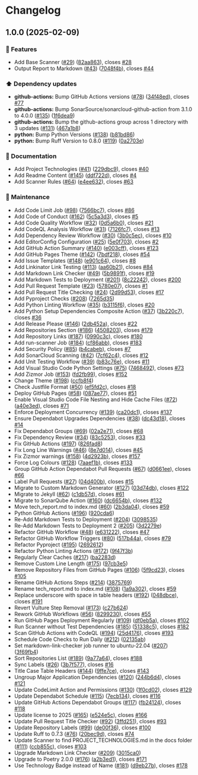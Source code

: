 # Changelog

## 1.0.0 (2025-02-09)


### 🚀 Features

* Add Base Scanner ([#29](https://github.com/JackPlowman/source_scan/issues/29)) ([82aa863](https://github.com/JackPlowman/source_scan/commit/82aa863e03c475ee0d326364b1733fc1d3b074d2)), closes [#28](https://github.com/JackPlowman/source_scan/issues/28)
* Output Report to Markdown ([#43](https://github.com/JackPlowman/source_scan/issues/43)) ([7048f4b](https://github.com/JackPlowman/source_scan/commit/7048f4b73dfe4491f22fd854f88f727c5ced491e)), closes [#44](https://github.com/JackPlowman/source_scan/issues/44)


### ⬆️ Dependency updates

* **github-actions:** Bump GitHub Actions versions ([#78](https://github.com/JackPlowman/source_scan/issues/78)) ([34f48ed](https://github.com/JackPlowman/source_scan/commit/34f48eda3cd9446bd1bb03a6ff9af0baa3c291c5)), closes [#77](https://github.com/JackPlowman/source_scan/issues/77)
* **github-actions:** Bump SonarSource/sonarcloud-github-action from 3.1.0 to 4.0.0 ([#135](https://github.com/JackPlowman/source_scan/issues/135)) ([1f6dea9](https://github.com/JackPlowman/source_scan/commit/1f6dea9fff02592a1694726e7b3f69d903796439))
* **github-actions:** Bump the github-actions group across 1 directory with 3 updates ([#131](https://github.com/JackPlowman/source_scan/issues/131)) ([467a1b8](https://github.com/JackPlowman/source_scan/commit/467a1b846b75fa8928c7f2f30f6321453468a4a2))
* **python:** Bump Python Versions ([#138](https://github.com/JackPlowman/source_scan/issues/138)) ([b81bd86](https://github.com/JackPlowman/source_scan/commit/b81bd86220b3d551c2f8e4a836a8a4890f6593ea))
* **python:** Bump Ruff Version to 0.8.0 ([#119](https://github.com/JackPlowman/source_scan/issues/119)) ([0a2703e](https://github.com/JackPlowman/source_scan/commit/0a2703e74fe03fbfde0d219febd5d90b66c0601d))


### 📝 Documentation

* Add Project Technologies ([#41](https://github.com/JackPlowman/source_scan/issues/41)) ([229dbc9](https://github.com/JackPlowman/source_scan/commit/229dbc944e4735726017586ac17c511fe2bd95d8)), closes [#40](https://github.com/JackPlowman/source_scan/issues/40)
* Add Readme Content ([#145](https://github.com/JackPlowman/source_scan/issues/145)) ([ddf722d](https://github.com/JackPlowman/source_scan/commit/ddf722d10930c86bb0b3d16febd8d0a764badd0a)), closes [#4](https://github.com/JackPlowman/source_scan/issues/4)
* Add Scanner Rules ([#64](https://github.com/JackPlowman/source_scan/issues/64)) ([e4ee632](https://github.com/JackPlowman/source_scan/commit/e4ee632a3ab6874c0e6bd5d40adb49e09696fa93)), closes [#63](https://github.com/JackPlowman/source_scan/issues/63)


### 🧰 Maintenance

* Add Code Limit Job ([#98](https://github.com/JackPlowman/source_scan/issues/98)) ([7566bc7](https://github.com/JackPlowman/source_scan/commit/7566bc74a9e9acc140df7a408ee615078a014dc9)), closes [#86](https://github.com/JackPlowman/source_scan/issues/86)
* Add Code of Conduct ([#162](https://github.com/JackPlowman/source_scan/issues/162)) ([5c5a3d3](https://github.com/JackPlowman/source_scan/commit/5c5a3d367ebee212f5b86d0c87674eb05d57cdd9)), closes [#5](https://github.com/JackPlowman/source_scan/issues/5)
* Add Code Quality Workflow ([#32](https://github.com/JackPlowman/source_scan/issues/32)) ([0d5a6b0](https://github.com/JackPlowman/source_scan/commit/0d5a6b08355f98b6cd96aa8174473fddcd613d3e)), closes [#21](https://github.com/JackPlowman/source_scan/issues/21)
* Add CodeQL Analysis Workflow ([#31](https://github.com/JackPlowman/source_scan/issues/31)) ([7126fc7](https://github.com/JackPlowman/source_scan/commit/7126fc701daa4eec3d16236cd0943be1f2e05cae)), closes [#13](https://github.com/JackPlowman/source_scan/issues/13)
* Add Dependency Review Workflow ([#30](https://github.com/JackPlowman/source_scan/issues/30)) ([3b0c5ec](https://github.com/JackPlowman/source_scan/commit/3b0c5ecb44fb5ba281591009d165e4fe91d2b3d3)), closes [#10](https://github.com/JackPlowman/source_scan/issues/10)
* Add EditorConfig Configuration ([#25](https://github.com/JackPlowman/source_scan/issues/25)) ([5e0f703](https://github.com/JackPlowman/source_scan/commit/5e0f703d75709b5f5e9e0372e3e5c9df29377a12)), closes [#2](https://github.com/JackPlowman/source_scan/issues/2)
* Add GitHub Action Summary ([#140](https://github.com/JackPlowman/source_scan/issues/140)) ([e003cff](https://github.com/JackPlowman/source_scan/commit/e003cff3ae692b265777d66611a17f860c7d75ff)), closes [#123](https://github.com/JackPlowman/source_scan/issues/123)
* Add GitHub Pages Theme ([#142](https://github.com/JackPlowman/source_scan/issues/142)) ([7bdf218](https://github.com/JackPlowman/source_scan/commit/7bdf218a15547324041e606eb5d1659640cf0ef5)), closes [#54](https://github.com/JackPlowman/source_scan/issues/54)
* Add Issue Templates ([#148](https://github.com/JackPlowman/source_scan/issues/148)) ([e901c64](https://github.com/JackPlowman/source_scan/commit/e901c6491c6288ff0e2c8c5820b733cd29c88370)), closes [#8](https://github.com/JackPlowman/source_scan/issues/8)
* Add Linkinator Link Testing ([#113](https://github.com/JackPlowman/source_scan/issues/113)) ([aa60b21](https://github.com/JackPlowman/source_scan/commit/aa60b21460c6165be6785d8749f3f585ed0a7f00)), closes [#84](https://github.com/JackPlowman/source_scan/issues/84)
* Add Markdown Link Checker ([#49](https://github.com/JackPlowman/source_scan/issues/49)) ([5b9891f](https://github.com/JackPlowman/source_scan/commit/5b9891f7bb5794568d71d79ce262601161aa0b4c)), closes [#19](https://github.com/JackPlowman/source_scan/issues/19)
* Add Markdown Tests to Deployment ([#201](https://github.com/JackPlowman/source_scan/issues/201)) ([8c22242](https://github.com/JackPlowman/source_scan/commit/8c222428c404aecf3a0a2b5e80c917fec48f9e65)), closes [#200](https://github.com/JackPlowman/source_scan/issues/200)
* Add Pull Request Template ([#23](https://github.com/JackPlowman/source_scan/issues/23)) ([5780e07](https://github.com/JackPlowman/source_scan/commit/5780e07028b0ebef414d9b75f9b1878c9a35290d)), closes [#1](https://github.com/JackPlowman/source_scan/issues/1)
* Add Pull Request Title Checking ([#24](https://github.com/JackPlowman/source_scan/issues/24)) ([2d99d53](https://github.com/JackPlowman/source_scan/commit/2d99d53b832faf1968052302387b31c18c87ebc8)), closes [#17](https://github.com/JackPlowman/source_scan/issues/17)
* Add Pyproject Checks ([#208](https://github.com/JackPlowman/source_scan/issues/208)) ([7265d35](https://github.com/JackPlowman/source_scan/commit/7265d35b304b4ac57c78330609cacf932195e63f))
* Add Python Linting Workflow ([#35](https://github.com/JackPlowman/source_scan/issues/35)) ([b3115f6](https://github.com/JackPlowman/source_scan/commit/b3115f6bb94f469a9277d5982cb620b6ab38797b)), closes [#20](https://github.com/JackPlowman/source_scan/issues/20)
* Add Python Setup Dependencies Composite Action ([#37](https://github.com/JackPlowman/source_scan/issues/37)) ([3b220c7](https://github.com/JackPlowman/source_scan/commit/3b220c7d9292929b012940cfc5d64aa32f143494)), closes [#36](https://github.com/JackPlowman/source_scan/issues/36)
* Add Release Please ([#146](https://github.com/JackPlowman/source_scan/issues/146)) ([2db452a](https://github.com/JackPlowman/source_scan/commit/2db452ac5db25443abd75b7dfc26116159bc857f)), closes [#22](https://github.com/JackPlowman/source_scan/issues/22)
* Add Repositories Section ([#186](https://github.com/JackPlowman/source_scan/issues/186)) ([4508203](https://github.com/JackPlowman/source_scan/commit/4508203e2c68efd08faa23a6285ca83e24090094)), closes [#179](https://github.com/JackPlowman/source_scan/issues/179)
* Add Repository Links ([#187](https://github.com/JackPlowman/source_scan/issues/187)) ([0990c3c](https://github.com/JackPlowman/source_scan/commit/0990c3ccc0601ba5918a9bc978c2d754dccf6ec6)), closes [#180](https://github.com/JackPlowman/source_scan/issues/180)
* Add run-scanner Job ([#184](https://github.com/JackPlowman/source_scan/issues/184)) ([cf86abb](https://github.com/JackPlowman/source_scan/commit/cf86abb909f3fe8048ae9d1ae5b0d5a0f8033c73)), closes [#183](https://github.com/JackPlowman/source_scan/issues/183)
* Add Security Policy ([#85](https://github.com/JackPlowman/source_scan/issues/85)) ([b4cabeb](https://github.com/JackPlowman/source_scan/commit/b4cabeb6ba5601ba8b80022873db4617e1fa1e28)), closes [#7](https://github.com/JackPlowman/source_scan/issues/7)
* Add SonarCloud Scanning ([#42](https://github.com/JackPlowman/source_scan/issues/42)) ([7cf62c4](https://github.com/JackPlowman/source_scan/commit/7cf62c49fcd531156a1e4f71e88ce1f3051fc742)), closes [#12](https://github.com/JackPlowman/source_scan/issues/12)
* Add Unit Testing Workflow ([#39](https://github.com/JackPlowman/source_scan/issues/39)) ([b83c76e](https://github.com/JackPlowman/source_scan/commit/b83c76e5c73af83b8126f8902d9d272287a15af2)), closes [#11](https://github.com/JackPlowman/source_scan/issues/11)
* Add Visual Studio Code Python Settings ([#75](https://github.com/JackPlowman/source_scan/issues/75)) ([7468492](https://github.com/JackPlowman/source_scan/commit/74684922647fe166244dc3e5242e13337f6b2f21)), closes [#73](https://github.com/JackPlowman/source_scan/issues/73)
* Add Zizmor Job ([#153](https://github.com/JackPlowman/source_scan/issues/153)) ([fd2fb99](https://github.com/JackPlowman/source_scan/commit/fd2fb9931ed292a2443497baf09b9e6797cc8ec8)), closes [#152](https://github.com/JackPlowman/source_scan/issues/152)
* Change Theme ([#198](https://github.com/JackPlowman/source_scan/issues/198)) ([ccfb8f4](https://github.com/JackPlowman/source_scan/commit/ccfb8f44f7a136cb9472a81d73f9faf310c5c324))
* Check Justfile Format ([#50](https://github.com/JackPlowman/source_scan/issues/50)) ([ef5fd2c](https://github.com/JackPlowman/source_scan/commit/ef5fd2cd4a482f4f34b9f99d9a9ecbcde7151035)), closes [#18](https://github.com/JackPlowman/source_scan/issues/18)
* Deploy GitHub Pages ([#58](https://github.com/JackPlowman/source_scan/issues/58)) ([087ae77](https://github.com/JackPlowman/source_scan/commit/087ae77885b648dc824494abde5dad277ccca7e3)), closes [#51](https://github.com/JackPlowman/source_scan/issues/51)
* Enable Visual Studio Code File Nesting and Hide Cache Files ([#72](https://github.com/JackPlowman/source_scan/issues/72)) ([a40e3ed](https://github.com/JackPlowman/source_scan/commit/a40e3ed17804ff0fcae0b69b7eff495178973137)), closes [#71](https://github.com/JackPlowman/source_scan/issues/71)
* Enforce Deployment Concurrency ([#139](https://github.com/JackPlowman/source_scan/issues/139)) ([ca20dc1](https://github.com/JackPlowman/source_scan/commit/ca20dc15f145648e985f7f3c00617e515c10ed87)), closes [#137](https://github.com/JackPlowman/source_scan/issues/137)
* Ensure Dependabot Upgrades Dependencies ([#38](https://github.com/JackPlowman/source_scan/issues/38)) ([dc43d18](https://github.com/JackPlowman/source_scan/commit/dc43d185324f8315cc65180d1e06c244664aa190)), closes [#14](https://github.com/JackPlowman/source_scan/issues/14)
* Fix Dependabot Groups ([#69](https://github.com/JackPlowman/source_scan/issues/69)) ([02a2e71](https://github.com/JackPlowman/source_scan/commit/02a2e718fde3cabe17dbaaa03e5a626604dc079c)), closes [#68](https://github.com/JackPlowman/source_scan/issues/68)
* Fix Dependency Review ([#34](https://github.com/JackPlowman/source_scan/issues/34)) ([83c5253](https://github.com/JackPlowman/source_scan/commit/83c525350a0ded292cd2e99d73c7adc31a78ef77)), closes [#33](https://github.com/JackPlowman/source_scan/issues/33)
* Fix GitHub Actions ([#197](https://github.com/JackPlowman/source_scan/issues/197)) ([826fad8](https://github.com/JackPlowman/source_scan/commit/826fad8069ce00976d79c2e3bde8c045e14899ff))
* Fix Long Line Warnings ([#46](https://github.com/JackPlowman/source_scan/issues/46)) ([8e7d014](https://github.com/JackPlowman/source_scan/commit/8e7d01488943541045595df155cdb381f8db6739)), closes [#45](https://github.com/JackPlowman/source_scan/issues/45)
* Fix Zizmor warnings ([#158](https://github.com/JackPlowman/source_scan/issues/158)) ([4d2923b](https://github.com/JackPlowman/source_scan/commit/4d2923b116049252e70dfba92b8026b6e182aaed)), closes [#157](https://github.com/JackPlowman/source_scan/issues/157)
* Force Log Colours ([#128](https://github.com/JackPlowman/source_scan/issues/128)) ([7aaef1b](https://github.com/JackPlowman/source_scan/commit/7aaef1b0fb7c2f0486d59b2489a24b9f0582e404)), closes [#133](https://github.com/JackPlowman/source_scan/issues/133)
* Group GitHub Action Dependabot Pull Requests ([#67](https://github.com/JackPlowman/source_scan/issues/67)) ([d0661ee](https://github.com/JackPlowman/source_scan/commit/d0661ee042683c77a9aa516307d74495c0b7a140)), closes [#66](https://github.com/JackPlowman/source_scan/issues/66)
* Label Pull Requests ([#27](https://github.com/JackPlowman/source_scan/issues/27)) ([04d400b](https://github.com/JackPlowman/source_scan/commit/04d400b6edc8cd2ad83063c76711832b75e37035)), closes [#15](https://github.com/JackPlowman/source_scan/issues/15)
* Migrate to Custom Markdown Generator ([#127](https://github.com/JackPlowman/source_scan/issues/127)) ([03d74db](https://github.com/JackPlowman/source_scan/commit/03d74dba7d128a49872b602e6d1e3aa58d43dd76)), closes [#122](https://github.com/JackPlowman/source_scan/issues/122)
* Migrate to Jekyll ([#62](https://github.com/JackPlowman/source_scan/issues/62)) ([c1db57d](https://github.com/JackPlowman/source_scan/commit/c1db57d3adc64359867a7982b83dac467602f1d2)), closes [#61](https://github.com/JackPlowman/source_scan/issues/61)
* Migrate to SonarQube Action ([#160](https://github.com/JackPlowman/source_scan/issues/160)) ([dc6654b](https://github.com/JackPlowman/source_scan/commit/dc6654b3961366c4d1a59356804552ca8d2bcdef)), closes [#132](https://github.com/JackPlowman/source_scan/issues/132)
* Move tech_report.md to index.md ([#60](https://github.com/JackPlowman/source_scan/issues/60)) ([2b3da04](https://github.com/JackPlowman/source_scan/commit/2b3da04b97978cec5af6d3bff1ce0ffd755743b3)), closes [#59](https://github.com/JackPlowman/source_scan/issues/59)
* Python GitHub Actions ([#196](https://github.com/JackPlowman/source_scan/issues/196)) ([920cda6](https://github.com/JackPlowman/source_scan/commit/920cda6a5ec3c76355561b0899fb253c7333b3a9))
* Re-Add Markdown Tests to Deployment ([#204](https://github.com/JackPlowman/source_scan/issues/204)) ([3098535](https://github.com/JackPlowman/source_scan/commit/309853500dfc0631d7e5d0d865eb4b5b1b0a0ba9))
* Re-Add Markdown Tests to Deployment 2 ([#205](https://github.com/JackPlowman/source_scan/issues/205)) ([3d2279e](https://github.com/JackPlowman/source_scan/commit/3d2279e1748b9f8175207f555b0988563cc411f2))
* Refactor GitHub Workflow ([#48](https://github.com/JackPlowman/source_scan/issues/48)) ([e631222](https://github.com/JackPlowman/source_scan/commit/e6312223ae7769ca454e2722635a40b8beda6f9a)), closes [#47](https://github.com/JackPlowman/source_scan/issues/47)
* Refactor GitHub Workflow Triggers ([#80](https://github.com/JackPlowman/source_scan/issues/80)) ([517b44a](https://github.com/JackPlowman/source_scan/commit/517b44a8f34fd497e115bb67ecfd0f00cc0ff223)), closes [#79](https://github.com/JackPlowman/source_scan/issues/79)
* Refactor Pyproject ([#195](https://github.com/JackPlowman/source_scan/issues/195)) ([2692612](https://github.com/JackPlowman/source_scan/commit/26926129952ced9c26f88f30ac2b55a7b457a8c9))
* Refactor Python Linting Actions ([#172](https://github.com/JackPlowman/source_scan/issues/172)) ([9f47f3b](https://github.com/JackPlowman/source_scan/commit/9f47f3bbf40b6ff2ca304d1efa08b28192c436c6))
* Regularly Clear Caches ([#217](https://github.com/JackPlowman/source_scan/issues/217)) ([ba2283d](https://github.com/JackPlowman/source_scan/commit/ba2283d4f131415b486edd836792071920f41f58))
* Remove Custom Line Length ([#175](https://github.com/JackPlowman/source_scan/issues/175)) ([97cb3e5](https://github.com/JackPlowman/source_scan/commit/97cb3e5ce452834bf2b0c71208e295307c789443))
* Remove Repository Files from GitHub Pages ([#106](https://github.com/JackPlowman/source_scan/issues/106)) ([5f9cd23](https://github.com/JackPlowman/source_scan/commit/5f9cd2356dc51cef5b0477143d9b88b0841e5499)), closes [#105](https://github.com/JackPlowman/source_scan/issues/105)
* Rename GitHub Actions Steps ([#214](https://github.com/JackPlowman/source_scan/issues/214)) ([3875769](https://github.com/JackPlowman/source_scan/commit/38757690af6f32509b020814b27b6bccbaa9c752))
* Rename tech_report.md to index.md ([#108](https://github.com/JackPlowman/source_scan/issues/108)) ([1a9a302](https://github.com/JackPlowman/source_scan/commit/1a9a3023b0326de105cc12d4e356639ec699b703)), closes [#59](https://github.com/JackPlowman/source_scan/issues/59)
* Replace underscore with space in table headers ([#192](https://github.com/JackPlowman/source_scan/issues/192)) ([048dbce](https://github.com/JackPlowman/source_scan/commit/048dbce1a76fb8834ddf20872a8291593db26118)), closes [#191](https://github.com/JackPlowman/source_scan/issues/191)
* Revert Vulture Step Removal ([#173](https://github.com/JackPlowman/source_scan/issues/173)) ([c27b624](https://github.com/JackPlowman/source_scan/commit/c27b6244655593fdd93d3a723108297a7684aa17))
* Rework GitHub Workflows ([#56](https://github.com/JackPlowman/source_scan/issues/56)) ([8299230](https://github.com/JackPlowman/source_scan/commit/829923026d94c6338af42c283b1ebbb7373e0e3c)), closes [#55](https://github.com/JackPlowman/source_scan/issues/55)
* Run GitHub Pages Deployment Regularly  ([#109](https://github.com/JackPlowman/source_scan/issues/109)) ([df0eb5a](https://github.com/JackPlowman/source_scan/commit/df0eb5afae9d5cecb64376c60cf2b92fb3a22463)), closes [#102](https://github.com/JackPlowman/source_scan/issues/102)
* Run Scanner without Test Dependencies ([#185](https://github.com/JackPlowman/source_scan/issues/185)) ([51338c5](https://github.com/JackPlowman/source_scan/commit/51338c5c8df4bb4f7235320ec9b55c19b5aacf75)), closes [#182](https://github.com/JackPlowman/source_scan/issues/182)
* Scan GitHub Actions with CodeQL ([#194](https://github.com/JackPlowman/source_scan/issues/194)) ([25d4176](https://github.com/JackPlowman/source_scan/commit/25d4176576c2e351d4cc815f392a7d9094fe9842)), closes [#193](https://github.com/JackPlowman/source_scan/issues/193)
* Schedule Code Checks to Run Daily ([#212](https://github.com/JackPlowman/source_scan/issues/212)) ([02135ab](https://github.com/JackPlowman/source_scan/commit/02135ab13738dae0d72e8eb39ab140ee828bf140))
* Set markdown-link-checker job runner to ubuntu-22.04 ([#207](https://github.com/JackPlowman/source_scan/issues/207)) ([3f69fb4](https://github.com/JackPlowman/source_scan/commit/3f69fb4b2aa1824aaf36cc09e1911ef30678d49e))
* Sort Repositories List ([#189](https://github.com/JackPlowman/source_scan/issues/189)) ([9a77a64](https://github.com/JackPlowman/source_scan/commit/9a77a6421f7368da69641bfdd0ee7e0a230db717)), closes [#188](https://github.com/JackPlowman/source_scan/issues/188)
* Sync Labels ([#26](https://github.com/JackPlowman/source_scan/issues/26)) ([3b7f577](https://github.com/JackPlowman/source_scan/commit/3b7f5777b6a91120eb8a842d01c994a4680cce50)), closes [#16](https://github.com/JackPlowman/source_scan/issues/16)
* Title Case Table Headers ([#144](https://github.com/JackPlowman/source_scan/issues/144)) ([9ffe7ce](https://github.com/JackPlowman/source_scan/commit/9ffe7ce262c9ee40c3873005cdfff71b827b1eb1)), closes [#143](https://github.com/JackPlowman/source_scan/issues/143)
* Ungroup Major Application Dependencies ([#120](https://github.com/JackPlowman/source_scan/issues/120)) ([244b6d4](https://github.com/JackPlowman/source_scan/commit/244b6d40f148bb40dcc91032a4149278aa7ac355)), closes [#121](https://github.com/JackPlowman/source_scan/issues/121)
* Update CodeLimit Action and Permissions ([#130](https://github.com/JackPlowman/source_scan/issues/130)) ([1f0cd02](https://github.com/JackPlowman/source_scan/commit/1f0cd029fbe3c0c5789b7b8da697ced939620de0)), closes [#129](https://github.com/JackPlowman/source_scan/issues/129)
* Update Dependabot Schedule ([#115](https://github.com/JackPlowman/source_scan/issues/115)) ([7ecb134](https://github.com/JackPlowman/source_scan/commit/7ecb1342af16aec6f116eaee431ee4d5211f5b32)), closes [#116](https://github.com/JackPlowman/source_scan/issues/116)
* Update GitHub Actions Dependabot Groups ([#117](https://github.com/JackPlowman/source_scan/issues/117)) ([fb24124](https://github.com/JackPlowman/source_scan/commit/fb2412403504f33dc28b5b9fbf3391626c2d4279)), closes [#118](https://github.com/JackPlowman/source_scan/issues/118)
* Update license to 2025 ([#165](https://github.com/JackPlowman/source_scan/issues/165)) ([e524e5c](https://github.com/JackPlowman/source_scan/commit/e524e5c44e61f42cfaad263c5d91f690f0382f66)), closes [#166](https://github.com/JackPlowman/source_scan/issues/166)
* Update Pull Request Title Checker ([#92](https://github.com/JackPlowman/source_scan/issues/92)) ([3ffd251](https://github.com/JackPlowman/source_scan/commit/3ffd25137c1ce84ec5c793dd006410c5d594ea78)), closes [#93](https://github.com/JackPlowman/source_scan/issues/93)
* Update Repository Labels ([#99](https://github.com/JackPlowman/source_scan/issues/99)) ([de00f36](https://github.com/JackPlowman/source_scan/commit/de00f36bb1fb845c4ffa4ec158f45e1c1a4d24b2)), closes [#100](https://github.com/JackPlowman/source_scan/issues/100)
* Update Ruff to 0.7.3 ([#76](https://github.com/JackPlowman/source_scan/issues/76)) ([20bec9d](https://github.com/JackPlowman/source_scan/commit/20bec9d857e9cd70f0b93828e892205161d52f5b)), closes [#74](https://github.com/JackPlowman/source_scan/issues/74)
* Update Scanner to find PROJECT_TECHNOLOGIES.md in the docs folder ([#111](https://github.com/JackPlowman/source_scan/issues/111)) ([ccb855c](https://github.com/JackPlowman/source_scan/commit/ccb855ce52de5bd8be25a6e1f45112a97dbd1177)), closes [#103](https://github.com/JackPlowman/source_scan/issues/103)
* Upgrade Markdown Link Checker ([#209](https://github.com/JackPlowman/source_scan/issues/209)) ([3015ca0](https://github.com/JackPlowman/source_scan/commit/3015ca05e5f381d7d9cf9f8d9dd0fa5b28c8b571))
* Upgrade to Poetry 2.0.0 ([#176](https://github.com/JackPlowman/source_scan/issues/176)) ([a2b3ed1](https://github.com/JackPlowman/source_scan/commit/a2b3ed1b29a97c989c774c63b4c465200a8af12b)), closes [#171](https://github.com/JackPlowman/source_scan/issues/171)
* Use Technology Badge instead of Name ([#181](https://github.com/JackPlowman/source_scan/issues/181)) ([d9eb27b](https://github.com/JackPlowman/source_scan/commit/d9eb27bf8e2e3b2edc80a281c41505acde37f2ee)), closes [#178](https://github.com/JackPlowman/source_scan/issues/178)
